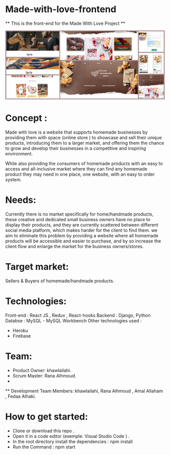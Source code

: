 

  # Made-with-love-frontend
  
** This is the front-end for the Made With Love Project **



<img src= "src/images/madecol.jpg" width = "1300">




# Concept :
Made with love is a website that supports homemade businesses by providing them with space (online store ) to showcase and sell their unique products, introducing them to a larger market, and offering them the chance to grow and develop their businesses in a competitive and inspiring environment.

While also providing the consumers of homemade products with an easy to access and all-inclusive market where they can find any homemade product they may need in one place, one website, with an easy to order system.

# Needs:
Currently there is no market specifically for home/handmade products, these creative and dedicated small business owners have no place to display their products, and they are currently scattered between different social media platform, which makes harder for the client to find them. we aim to eliminate this problem by providing a website where all homemade products will be accessible and easier to purchase, and by so increase the client flow and enlarge the market for the business owners/stores.

# Target market:
Sellers & Buyers of homemade/handmade products.

# Technologies:
Front-end : React JS , Redux , React-hooks
Backend : Django, Python
Databse : MySQL - MySQL Workbench
Other technologies used :

- Heroku
- Firebase
# Team:
- Product Owner: khawlailahi. 
- Scrum Master: Rana Alhmoud.
- 
**  Development Team Members: 
 khawlailahi, Rana Alhmoud , Amal Allaham , Fedaa Alhaki.

# How to get started:
- Clone or download this repo .
- Open it in a code editor (exemple: Visual Studio Code ) .
- In the root directory install the dependencies : npm install 
- Run the Command : npm start 
